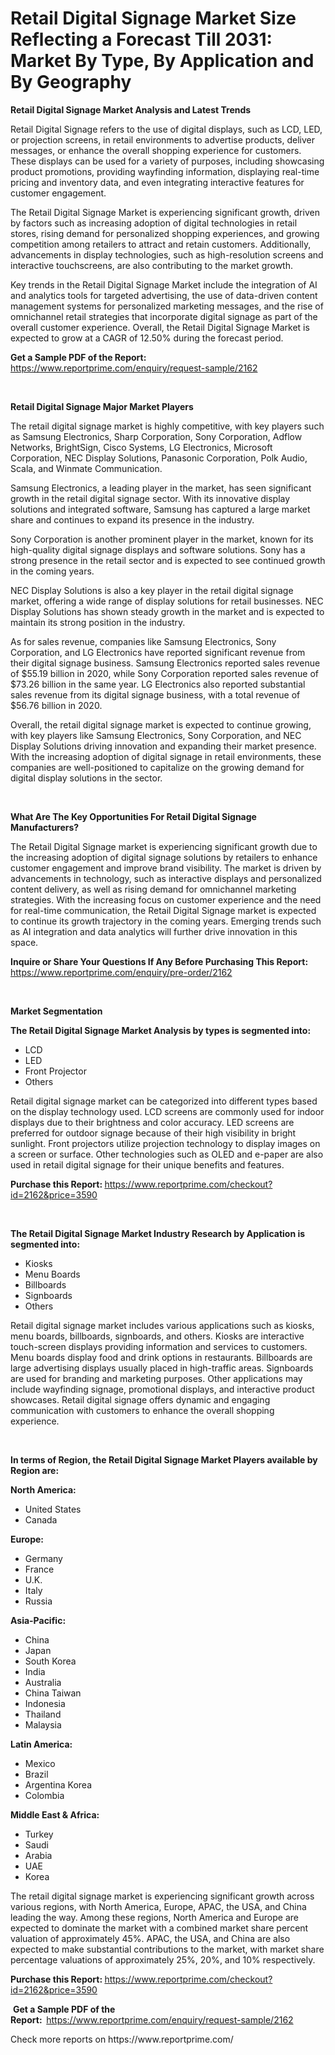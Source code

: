 <p><h1>Retail Digital Signage Market Size Reflecting a Forecast Till 2031: Market By Type, By Application and By Geography</h1></p><p><strong>Retail Digital Signage Market Analysis and Latest Trends</strong></p>
<p><p>Retail Digital Signage refers to the use of digital displays, such as LCD, LED, or projection screens, in retail environments to advertise products, deliver messages, or enhance the overall shopping experience for customers. These displays can be used for a variety of purposes, including showcasing product promotions, providing wayfinding information, displaying real-time pricing and inventory data, and even integrating interactive features for customer engagement.</p><p>The Retail Digital Signage Market is experiencing significant growth, driven by factors such as increasing adoption of digital technologies in retail stores, rising demand for personalized shopping experiences, and growing competition among retailers to attract and retain customers. Additionally, advancements in display technologies, such as high-resolution screens and interactive touchscreens, are also contributing to the market growth.</p><p>Key trends in the Retail Digital Signage Market include the integration of AI and analytics tools for targeted advertising, the use of data-driven content management systems for personalized marketing messages, and the rise of omnichannel retail strategies that incorporate digital signage as part of the overall customer experience. Overall, the Retail Digital Signage Market is expected to grow at a CAGR of 12.50% during the forecast period.</p></p>
<p><strong>Get a Sample PDF of the Report:&nbsp;</strong> <a href="https://www.reportprime.com/enquiry/request-sample/2162">https://www.reportprime.com/enquiry/request-sample/2162</a></p>
<p>&nbsp;</p>
<p><strong>Retail Digital Signage Major Market Players</strong></p>
<p><p>The retail digital signage market is highly competitive, with key players such as Samsung Electronics, Sharp Corporation, Sony Corporation, Adflow Networks, BrightSign, Cisco Systems, LG Electronics, Microsoft Corporation, NEC Display Solutions, Panasonic Corporation, Polk Audio, Scala, and Winmate Communication.</p><p>Samsung Electronics, a leading player in the market, has seen significant growth in the retail digital signage sector. With its innovative display solutions and integrated software, Samsung has captured a large market share and continues to expand its presence in the industry.</p><p>Sony Corporation is another prominent player in the market, known for its high-quality digital signage displays and software solutions. Sony has a strong presence in the retail sector and is expected to see continued growth in the coming years.</p><p>NEC Display Solutions is also a key player in the retail digital signage market, offering a wide range of display solutions for retail businesses. NEC Display Solutions has shown steady growth in the market and is expected to maintain its strong position in the industry.</p><p>As for sales revenue, companies like Samsung Electronics, Sony Corporation, and LG Electronics have reported significant revenue from their digital signage business. Samsung Electronics reported sales revenue of $55.19 billion in 2020, while Sony Corporation reported sales revenue of $73.26 billion in the same year. LG Electronics also reported substantial sales revenue from its digital signage business, with a total revenue of $56.76 billion in 2020.</p><p>Overall, the retail digital signage market is expected to continue growing, with key players like Samsung Electronics, Sony Corporation, and NEC Display Solutions driving innovation and expanding their market presence. With the increasing adoption of digital signage in retail environments, these companies are well-positioned to capitalize on the growing demand for digital display solutions in the sector.</p></p>
<p>&nbsp;</p>
<p><strong>What Are The Key Opportunities For Retail Digital Signage Manufacturers?</strong></p>
<p><p>The Retail Digital Signage market is experiencing significant growth due to the increasing adoption of digital signage solutions by retailers to enhance customer engagement and improve brand visibility. The market is driven by advancements in technology, such as interactive displays and personalized content delivery, as well as rising demand for omnichannel marketing strategies. With the increasing focus on customer experience and the need for real-time communication, the Retail Digital Signage market is expected to continue its growth trajectory in the coming years. Emerging trends such as AI integration and data analytics will further drive innovation in this space.</p></p>
<p><strong>Inquire or Share Your Questions If Any Before Purchasing This Report:</strong> <a href="https://www.reportprime.com/enquiry/pre-order/2162">https://www.reportprime.com/enquiry/pre-order/2162</a></p>
<p>&nbsp;</p>
<p><strong>Market Segmentation</strong></p>
<p><strong>The Retail Digital Signage Market Analysis by types is segmented into:</strong></p>
<p><ul><li>LCD</li><li>LED</li><li>Front Projector</li><li>Others</li></ul></p>
<p><p>Retail digital signage market can be categorized into different types based on the display technology used. LCD screens are commonly used for indoor displays due to their brightness and color accuracy. LED screens are preferred for outdoor signage because of their high visibility in bright sunlight. Front projectors utilize projection technology to display images on a screen or surface. Other technologies such as OLED and e-paper are also used in retail digital signage for their unique benefits and features.</p></p>
<p><strong>Purchase this Report:&nbsp;</strong><a href="https://www.reportprime.com/checkout?id=2162&price=3590">https://www.reportprime.com/checkout?id=2162&price=3590</a></p>
<p>&nbsp;</p>
<p><strong>The Retail Digital Signage Market Industry Research by Application is segmented into:</strong></p>
<p><ul><li>Kiosks</li><li>Menu Boards</li><li>Billboards</li><li>Signboards</li><li>Others</li></ul></p>
<p><p>Retail digital signage market includes various applications such as kiosks, menu boards, billboards, signboards, and others. Kiosks are interactive touch-screen displays providing information and services to customers. Menu boards display food and drink options in restaurants. Billboards are large advertising displays usually placed in high-traffic areas. Signboards are used for branding and marketing purposes. Other applications may include wayfinding signage, promotional displays, and interactive product showcases. Retail digital signage offers dynamic and engaging communication with customers to enhance the overall shopping experience.</p></p>
<p>&nbsp;</p>
<p><strong>In terms of Region, the Retail Digital Signage Market Players available by Region are:</strong></p>
<p>
    <p> <strong> North America: </strong>
        <ul>
            <li>United States</li>
            <li>Canada</li>
        </ul>
        </p> 
    <p> <strong> Europe: </strong>
        <ul>
            <li>Germany</li>
            <li>France</li>
            <li>U.K.</li>
            <li>Italy</li>
            <li>Russia</li>
        </ul>
        </p> 
    <p> <strong> Asia-Pacific: </strong>
        <ul>
            <li>China</li>
            <li>Japan</li>
            <li>South Korea</li>
            <li>India</li>
            <li>Australia</li>
            <li>China Taiwan</li>
            <li>Indonesia</li>
            <li>Thailand</li>
            <li>Malaysia</li>
        </ul>
        </p> 
    <p> <strong> Latin America: </strong>
        <ul>
            <li>Mexico</li>
            <li>Brazil</li>
            <li>Argentina Korea</li>
            <li>Colombia</li>
        </ul>
        </p> 
    <p> <strong> Middle East & Africa: </strong>
        <ul>
            <li>Turkey</li>
            <li>Saudi</li>
            <li>Arabia</li>
            <li>UAE</li>
            <li>Korea</li>
        </ul>
    </p>
    </p>
<p><p>The retail digital signage market is experiencing significant growth across various regions, with North America, Europe, APAC, the USA, and China leading the way. Among these regions, North America and Europe are expected to dominate the market with a combined market share percent valuation of approximately 45%. APAC, the USA, and China are also expected to make substantial contributions to the market, with market share percentage valuations of approximately 25%, 20%, and 10% respectively.</p></p>
<p><strong>Purchase this Report: </strong><a href="https://www.reportprime.com/checkout?id=2162&price=3590">https://www.reportprime.com/checkout?id=2162&price=3590</a></p>
<p>&nbsp;<strong>Get a Sample PDF of the Report:&nbsp;&nbsp;</strong><a href="https://www.reportprime.com/enquiry/request-sample/2162">https://www.reportprime.com/enquiry/request-sample/2162</a></p>
<p><strong></strong></p>
<p>Check more reports on https://www.reportprime.com/</p>